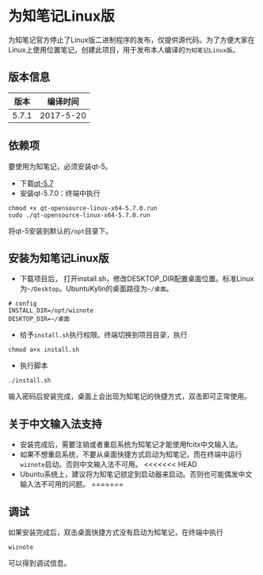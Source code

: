 # 为知笔记Linux版


为知笔记官方停止了Linux版二进制程序的发布，仅提供源代码。为了方便大家在Linux上使用位置笔记，创建此项目，用于发布本人编译的``为知笔记Linux版``。

## 版本信息

| 版本 | 编译时间 |
|:--:|:--:|
|5.7.1 | 2017-5-20 |

## 依赖项
要使用为知笔记，必须安装qt-5。

+ 下载[qt-5.7](http://download.qt.io/official_releases/qt/5.7/5.7.0/qt-opensource-linux-x64-5.7.0.run)
+ 安装qt-5.7.0：终端中执行

```
chmod +x qt-opensource-linux-x64-5.7.0.run
sudo ./qt-opensource-linux-x64-5.7.0.run
```
将qt-5安装到默认的``/opt``目录下。

## 安装为知笔记Linux版

+ 下载项目后， 打开install.sh，修改DESKTOP_DIR配置桌面位置。标准Linux为``~/Desktop``。UbuntuKylin的桌面路径为``~/桌面``。
```
# config
INSTALL_DIR=/opt/wiznote
DESKTOP_DIR=~/桌面
```
+ 给予``install.sh``执行权限。终端切换到项目目录，执行
```
chmod a+x install.sh
```
+ 执行脚本
```
./install.sh
```
输入密码后安装完成，桌面上会出现为知笔记的快捷方式，双击即可正常使用。

## 关于中文输入法支持

+ 安装完成后，需要注销或者重启系统为知笔记才能使用fcitx中文输入法。
+ 如果不想重启系统，不要从桌面快捷方式启动为知笔记，而在终端中运行``wiznote``启动。否则中文输入法不可用。
<<<<<<< HEAD
+ Ubuntu系统上，建议将为知笔记锁定到启动器来启动。否则也可能偶发中文输入法不可用的问题。
=======

## 调试
如果安装完成后，双击桌面快捷方式没有启动为知笔记，在终端中执行
```
wiznote
```
可以得到调试信息。
